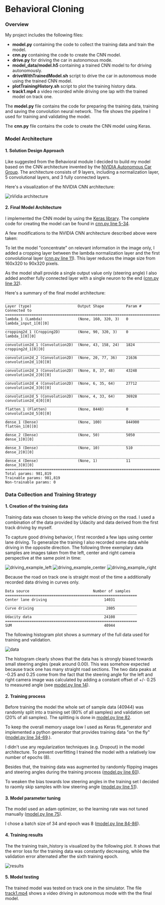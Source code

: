 # **Behavioral Cloning**

### Overview

My project includes the following files:
* **model.py** containing the code to collect the training data and train the model.
* **cnn.py** containing the code to create the CNN model.
* **drive.py** for driving the car in autonomous mode.
* **model_data/model.h5** containing a trained CNN model to for driving autonomously.
* **driveWithTrainedModel.sh** script to drive the car in autonomous mode using the trained CNN model.
* **plotTrainingHistory.sh** script to plot the training history data.
* **track1.mp4** a video recorded while driving one lap with the trained model on track one.

The **model.py** file contains the code for preparing the training data, training and saving the convolution neural network. The file shows the pipeline I used for training and validating the model.

The **cnn.py** file contains the code to create the CNN model using Keras.

### Model Architecture

#### 1. Solution Design Approach
Like suggested from the Behavioral module I decided to build my model based on the CNN architecture invented by the [NVIDIA Autonomous Car Group](https://devblogs.nvidia.com/parallelforall/deep-learning-self-driving-cars/). The architecture consists of 9 layers, including a normalization layer, 5 convolutional layers, and 3 fully connected layers.

Here's a visualization of the NVIDIA CNN architecture:

![nVidia architecture](./images/nvidia_cnn-architecture-624x890.png)


#### 2. Final Model Architecture
I implemented the CNN model by using the [Keras library](https://keras.io/). The complete code for creating the model can be found in [cnn.py line 5-34](cnn.py#L5-L34).

A few modifications to the NVIDIA CNN architecture described above were taken:

To let the model "concentrate" on relevant information in the image only, I added a cropping layer between the lambda normalization layer and the first convolutional layer ([cnn.py line 11](cnn.py#L11)). This layer reduces the image size from 160x320 to 90x320 pixels.


As the model shall provide a single output value only (steering angle) I also added another fully connected layer with a single neuron to the end ([cnn.py line 32](cnn.py#L32)).

Here's a summary of the final model architecture:

```
____________________________________________________________________________________________________
Layer (type)                     Output Shape          Param #     Connected to
====================================================================================================
lambda_1 (Lambda)                (None, 160, 320, 3)   0           lambda_input_1[0][0]
____________________________________________________________________________________________________
cropping2d_1 (Cropping2D)        (None, 90, 320, 3)    0           lambda_1[0][0]
____________________________________________________________________________________________________
convolution2d_1 (Convolution2D)  (None, 43, 158, 24)   1824        cropping2d_1[0][0]
____________________________________________________________________________________________________
convolution2d_2 (Convolution2D)  (None, 20, 77, 36)    21636       convolution2d_1[0][0]
____________________________________________________________________________________________________
convolution2d_3 (Convolution2D)  (None, 8, 37, 48)     43248       convolution2d_2[0][0]
____________________________________________________________________________________________________
convolution2d_4 (Convolution2D)  (None, 6, 35, 64)     27712       convolution2d_3[0][0]
____________________________________________________________________________________________________
convolution2d_5 (Convolution2D)  (None, 4, 33, 64)     36928       convolution2d_4[0][0]
____________________________________________________________________________________________________
flatten_1 (Flatten)              (None, 8448)          0           convolution2d_5[0][0]
____________________________________________________________________________________________________
dense_1 (Dense)                  (None, 100)           844900      flatten_1[0][0]
____________________________________________________________________________________________________
dense_2 (Dense)                  (None, 50)            5050        dense_1[0][0]
____________________________________________________________________________________________________
dense_3 (Dense)                  (None, 10)            510         dense_2[0][0]
____________________________________________________________________________________________________
dense_4 (Dense)                  (None, 1)             11          dense_3[0][0]
====================================================================================================
Total params: 981,819
Trainable params: 981,819
Non-trainable params: 0
```

### Data Collection and Training Strategy

#### 1. Creation of the training data
Training data was chosen to keep the vehicle driving on the road. I used a combination of the data provided by Udacity and data derived from the first track driving by myself.

To capture good driving behavior, I first recorded a few laps using center lane driving. To generalize the training I also recorded some data while driving in the opposite direction. The following three exemplary data samples are images taken from the left, center and right camera perspective at the same point in time:

![driving_example_left](./images/data_sample_example_left.jpg)
![driving_example_center](./images/data_sample_example_center.jpg)
![driving_example_right](./images/data_sample_example_right.jpg)

Because the road on track one is straight most of the time a additionally recorded data driving in curves only.

```
Data source                             Number of samples          
============================================================
Center lane driving                          14031          
____________________________________________________________
Curve driving                                 2805          
____________________________________________________________
Udacity data                                 24108          
============================================================
SUM                                          40944       
```

The following histogram plot shows a summary of the full data used for training and validation.

![data](./images/training_samples.png)

The histogram clearly shows that the data has is strongly biased towards small steering angles (peak around 0.00). This was somehow expected because track one has many straight road sections. The two data peaks at -0.25 and 0.25 come from the fact that the steering angle for the left and right camera image was calculated by adding a constant offset of +/- 0.25 to measured angle (see [model.py line 14](model.py#L14-L15)).

#### 2. Training process
Before training the model the whole set of sample data (40944) was randomly split into a training set (80% of all samples) and validation set (20% of all samples). The splitting is done in [model.py line 82](model.py#L82).

To keep the overall memory usage low I used as Keras fit_generator and implemented a python generator that provides training data "on the fly" ([model.py line 34-69](model.py#L34-L69).).

I didn't use any regularization techniques (e.g. Dropout) in the model architecture. To prevent overfitting I trained the model with a relatively low number of epochs (8).

Besides that, the training data was augmented by randomly flipping images and steering angles during the training process ([model.py line 60](model.py#L60)).

To weaken the bias towards low steering angles in the training set I decided to raomly skip samples with low steering angle ([model.py line 51](model.py#L51)).

#### 3. Model parameter tuning
The model used an adam optimizer, so the learning rate was not tuned manually ([model.py line 75](model.py#L75)).

I chose a batch size of 34 and epoch was 8 ([model.py line 84-86](model.py#L84-L86)).

#### 4. Training results
The the training train_history is visualized by the following plot. It shows that the error loss for the training data was constantly decreasing, while the validation error alternated after the sixth training epoch.

![results](./images/train_history.png)


#### 5. Model testing

The trained model was tested on track one in the simulator. The file [track1.mp4](track1.mp4) shows a video driving in autonomous mode with the the final model.
